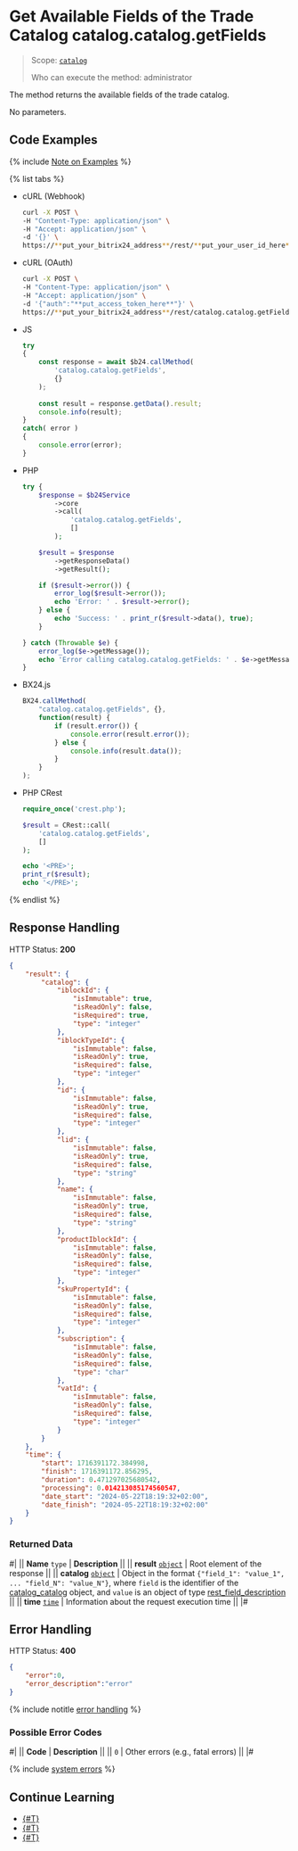 # Get Available Fields of the Trade Catalog catalog.catalog.getFields

> Scope: [`catalog`](../../scopes/permissions.md)
>
> Who can execute the method: administrator

The method returns the available fields of the trade catalog.

No parameters.

## Code Examples

{% include [Note on Examples](../../../_includes/examples.md) %}

{% list tabs %}

- cURL (Webhook)

    ```bash
    curl -X POST \
    -H "Content-Type: application/json" \
    -H "Accept: application/json" \
    -d '{}' \
    https://**put_your_bitrix24_address**/rest/**put_your_user_id_here**/**put_your_webhook_here**/catalog.catalog.getFields
    ```

- cURL (OAuth)

    ```bash
    curl -X POST \
    -H "Content-Type: application/json" \
    -H "Accept: application/json" \
    -d '{"auth":"**put_access_token_here**"}' \
    https://**put_your_bitrix24_address**/rest/catalog.catalog.getFields
    ```

- JS

    ```js
    try
    {
    	const response = await $b24.callMethod(
    		'catalog.catalog.getFields',
    		{}
    	);
    	
    	const result = response.getData().result;
    	console.info(result);
    }
    catch( error )
    {
    	console.error(error);
    }
    ```

- PHP

    ```php
    try {
        $response = $b24Service
            ->core
            ->call(
                'catalog.catalog.getFields',
                []
            );
    
        $result = $response
            ->getResponseData()
            ->getResult();
    
        if ($result->error()) {
            error_log($result->error());
            echo 'Error: ' . $result->error();
        } else {
            echo 'Success: ' . print_r($result->data(), true);
        }
    
    } catch (Throwable $e) {
        error_log($e->getMessage());
        echo 'Error calling catalog.catalog.getFields: ' . $e->getMessage();
    }
    ```

- BX24.js

    ```js
    BX24.callMethod(
        "catalog.catalog.getFields", {},
        function(result) {
            if (result.error()) {
                console.error(result.error());
            } else {
                console.info(result.data());
            }
        }
    );
    ```

- PHP CRest

    ```php
    require_once('crest.php');

    $result = CRest::call(
        'catalog.catalog.getFields',
        []
    );

    echo '<PRE>';
    print_r($result);
    echo '</PRE>';
    ```

{% endlist %}

## Response Handling

HTTP Status: **200**

```json
{
    "result": {
        "catalog": {
            "iblockId": {
                "isImmutable": true,
                "isReadOnly": false,
                "isRequired": true,
                "type": "integer"
            },
            "iblockTypeId": {
                "isImmutable": false,
                "isReadOnly": true,
                "isRequired": false,
                "type": "integer"
            },
            "id": {
                "isImmutable": false,
                "isReadOnly": true,
                "isRequired": false,
                "type": "integer"
            },
            "lid": {
                "isImmutable": false,
                "isReadOnly": true,
                "isRequired": false,
                "type": "string"
            },
            "name": {
                "isImmutable": false,
                "isReadOnly": true,
                "isRequired": false,
                "type": "string"
            },
            "productIblockId": {
                "isImmutable": false,
                "isReadOnly": false,
                "isRequired": false,
                "type": "integer"
            },
            "skuPropertyId": {
                "isImmutable": false,
                "isReadOnly": false,
                "isRequired": false,
                "type": "integer"
            },
            "subscription": {
                "isImmutable": false,
                "isReadOnly": false,
                "isRequired": false,
                "type": "char"
            },
            "vatId": {
                "isImmutable": false,
                "isReadOnly": false,
                "isRequired": false,
                "type": "integer"
            }
        }
    },
    "time": {
        "start": 1716391172.384998,
        "finish": 1716391172.856295,
        "duration": 0.471297025680542,
        "processing": 0.014213085174560547,
        "date_start": "2024-05-22T18:19:32+02:00",
        "date_finish": "2024-05-22T18:19:32+02:00"
    }
}
```

### Returned Data

#|
|| **Name**
`type` | **Description** ||
|| **result**
[`object`](../../data-types.md) | Root element of the response ||
|| **catalog**
[`object`](../../data-types.md) | Object in the format `{"field_1": "value_1", ... "field_N": "value_N"}`, where `field` is the identifier of the [catalog_catalog](../data-types.md#catalog_catalog) object, and `value` is an object of type [rest_field_description](../data-types.md#rest_field_description) ||
|| **time**
[`time`](../../data-types.md) | Information about the request execution time ||
|#

## Error Handling

HTTP Status: **400**

```json
{
    "error":0,
    "error_description":"error"
}
```

{% include notitle [error handling](../../../_includes/error-info.md) %}

### Possible Error Codes

#|
|| **Code** | **Description** ||
|| `0` | Other errors (e.g., fatal errors)
|| 
|#

{% include [system errors](../../../_includes/system-errors.md) %}

## Continue Learning

- [{#T}](./catalog-catalog-get.md)
- [{#T}](./catalog-catalog-list.md)
- [{#T}](./catalog-catalog-is-offers.md)